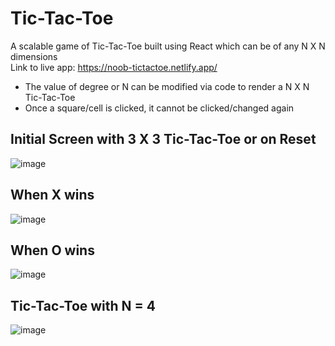 # Tic-Tac-Toe
A scalable game of Tic-Tac-Toe built using React which can be of any N X N dimensions  
Link to live app: https://noob-tictactoe.netlify.app/
- The value of degree or N can be modified via code to render a N X N Tic-Tac-Toe
- Once a square/cell is clicked, it cannot be clicked/changed again

## Initial Screen with 3 X 3 Tic-Tac-Toe or on Reset
![image](https://github.com/user-attachments/assets/b1d2b733-9aff-4de6-8c75-40b27e882db5)

## When X wins
![image](https://github.com/user-attachments/assets/9b141ddb-d236-49e7-9d02-89960fa8fd19)

## When O wins
![image](https://github.com/user-attachments/assets/47e49680-fff3-4c6d-9953-eccc8d15c0e1)

## Tic-Tac-Toe with N = 4
![image](https://github.com/user-attachments/assets/8d08447f-41e3-4d4e-af9b-834ea22916b3)

